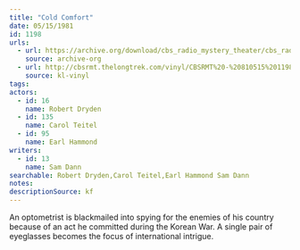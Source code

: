 ```yaml
---
title: "Cold Comfort"
date: 05/15/1981
id: 1198
urls: 
  - url: https://archive.org/download/cbs_radio_mystery_theater/cbs_radio_mystery_theater-1151-1200.zip/cbs_radio_mystery_theater-1151-1200%2Fcbsrmt_1198_cold_comfort.mp3
    source: archive-org
  - url: http://cbsrmt.thelongtrek.com/vinyl/CBSRMT%20-%20810515%201198%20Cold%20Comfort_afrts.mp3
    source: kl-vinyl
tags: 
actors:  
  - id: 16
    name: Robert Dryden  
  - id: 135
    name: Carol Teitel  
  - id: 95
    name: Earl Hammond
writers:  
  - id: 13
    name: Sam Dann
searchable: Robert Dryden,Carol Teitel,Earl Hammond Sam Dann
notes: 
descriptionSource: kf
---
```

An optometrist is blackmailed into spying for the enemies of his country because of an act he committed during the Korean War. A single pair of eyeglasses becomes the focus of international intrigue.
